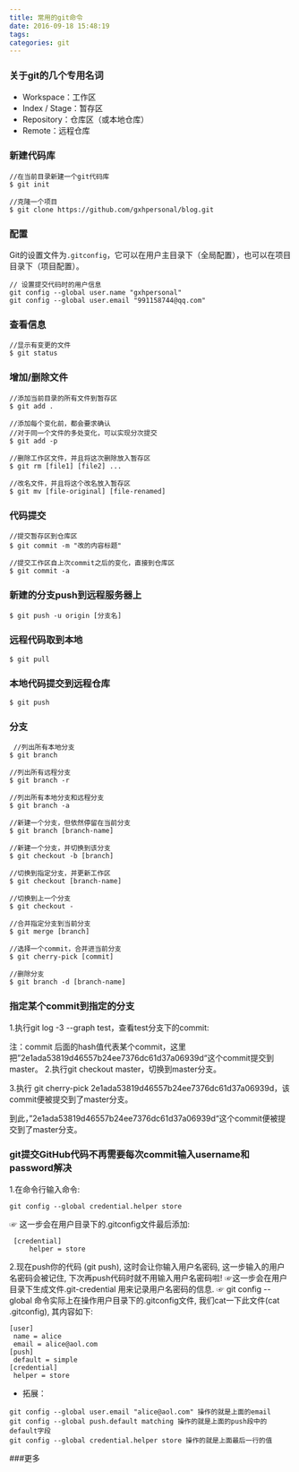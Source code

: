 ```yaml
---
title: 常用的git命令
date: 2016-09-18 15:48:19
tags:
categories: git
---
```


### 关于git的几个专用名词
* Workspace：工作区
* Index / Stage：暂存区
* Repository：仓库区（或本地仓库）
* Remote：远程仓库

### 新建代码库

	//在当前目录新建一个git代码库
	$ git init

	//克隆一个项目
	$ git clone https://github.com/gxhpersonal/blog.git

### 配置
Git的设置文件为`.gitconfig`，它可以在用户主目录下（全局配置），也可以在项目目录下（项目配置）。

	// 设置提交代码时的用户信息
	git config --global user.name "gxhpersonal"
	git config --global user.email "991158744@qq.com"

### 查看信息
	//显示有变更的文件
	$ git status


### 增加/删除文件

	//添加当前目录的所有文件到暂存区
	$ git add .
	
	//添加每个变化前，都会要求确认
	//对于同一个文件的多处变化，可以实现分次提交
	$ git add -p

	//删除工作区文件，并且将这次删除放入暂存区
	$ git rm [file1] [file2] ...

	//改名文件，并且将这个改名放入暂存区
	$ git mv [file-original] [file-renamed]

### 代码提交

	//提交暂存区到仓库区
    $ git commit -m "改的内容标题"

	//提交工作区自上次commit之后的变化，直接到仓库区
	$ git commit -a

### 新建的分支push到远程服务器上
    $ git push -u origin [分支名]

### 远程代码取到本地

	$ git pull

### 本地代码提交到远程仓库

    $ git push

### 分支

	 //列出所有本地分支
	$ git branch

	//列出所有远程分支
	$ git branch -r

	//列出所有本地分支和远程分支
	$ git branch -a

	//新建一个分支，但依然停留在当前分支
	$ git branch [branch-name]

	//新建一个分支，并切换到该分支
	$ git checkout -b [branch]

	//切换到指定分支，并更新工作区
	$ git checkout [branch-name]

	//切换到上一个分支
	$ git checkout -

	//合并指定分支到当前分支
	$ git merge [branch]

	//选择一个commit，合并进当前分支
	$ git cherry-pick [commit]

	//删除分支
	$ git branch -d [branch-name]

### 指定某个commit到指定的分支
1.执行git log -3 --graph test，查看test分支下的commit:
 
注：commit 后面的hash值代表某个commit，这里把”2e1ada53819d46557b24ee7376dc61d37a06939d“这个commit提交到master。
2.执行git checkout master，切换到master分支。

3.执行 git cherry-pick 2e1ada53819d46557b24ee7376dc61d37a06939d，该commit便被提交到了master分支。
 
到此，”2e1ada53819d46557b24ee7376dc61d37a06939d“这个commit便被提交到了master分支。

### git提交GitHub代码不再需要每次commit输入username和password解决
1.在命令行输入命令:
```
git config --global credential.helper store
```
☞ 这一步会在用户目录下的.gitconfig文件最后添加:
```
 [credential]
     helper = store
```
2.现在push你的代码 (git push), 这时会让你输入用户名密码, 这一步输入的用户名密码会被记住, 下次再push代码时就不用输入用户名密码啦!
☞这一步会在用户目录下生成文件.git-credential 用来记录用户名密码的信息.
☞ git config --global 命令实际上在操作用户目录下的.gitconfig文件, 我们cat一下此文件(cat .gitconfig), 其内容如下:
```
[user]
 name = alice
 email = alice@aol.com
[push]
 default = simple
[credential]
 helper = store
```
* 拓展：
```
git config --global user.email "alice@aol.com" 操作的就是上面的email
git config --global push.default matching 操作的就是上面的push段中的default字段
git config --global credential.helper store 操作的就是上面最后一行的值
```

###更多